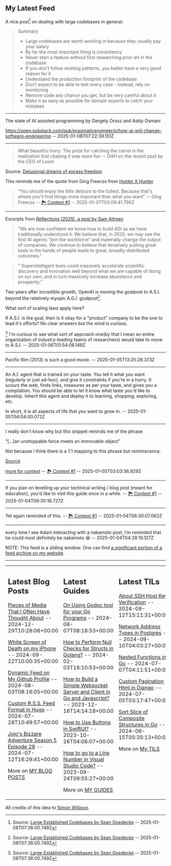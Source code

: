 ## My Latest Feed

<!-- feed starts -->
A nice post[^1] on dealing with large codebases in general:

> Summary
> - Large codebases are worth working in because they usually pay your salary
> - By far the most important thing is consistency
> - Never start a feature without first researching prior art in the codebase
> - If you don’t follow existing patterns, you better have a very good reason for it
> - Understand the production footprint of the codebase
> - Don’t expect to be able to test every case - instead, rely on monitoring
> - Remove code any chance you get, but be very careful about it
> - Make it as easy as possible for domain experts to catch your mistakes

[^1]: Source: [Large Established Codebases by Sean Goedecke](https://www.seangoedecke.com/large-established-codebases/)  -- 2025-01-08T07:38:00.749Z

---

The state of AI assisted programming by Gergely Orosz and Addy Osmani

https://open.substack.com/pub/pragmaticengineer/p/how-ai-will-change-software-engineering  -- 2025-01-08T07:22:39.151Z

---

> What beautiful irony: The prize for catching the carrot is the realization that chasing it was more fun -- DHH on the recent post by the CEO of Loom

Source: [Delusional dreams of excess freedom](https://world.hey.com/dhh/delusional-dreams-of-excess-freedom-e7507662) 


This reminds me of the quote from Ging Freecss from [Hunter X Hunter](https://en.wikipedia.org/wiki/Hunter_×_Hunter)

> "You should enjoy the little detours to the fullest. Because that's where you'll find things more important than what you want" -- Ging Freecss -- [🏞️ Context #1](https://cpx.tnvmadhav.me/content/image/content-images/image_AYHqVPg.png) -- 2025-01-07T03:09:41.790Z

---

Excerpts from [Reflections (2025), a post by Sam Altman](https://blog.samaltman.com/reflections)

> "We are now confident we know how to build AGI as we have traditionally understood it. We believe that, in 2025, we may see the first AI agents “join the workforce” and materially change the output of companies. We continue to believe that iteratively putting great tools in the hands of people leads to great, broadly-distributed outcomes."

> " Superintelligent tools could massively accelerate scientific discovery and innovation well beyond what we are capable of doing on our own, and in turn massively increase abundance and prosperity."

Two years after incredible growth, OpenAI is moving the goalpost to A.S.I. beyond the relatively myopic A.G.I. goalpost[^1].

What sort of scaling laws apply here?

If A.S.I. is the goal, then is it okay for a "product" company to be the one to lead it's efforts? No clear answers but the mind is curious.

[^1] I'm curious to see what sort of approach one(by that I mean an entire  organization of industry-leading teams of researchers) would take to move to A.S.I.  -- 2025-01-06T01:54:06.149Z

---

Pacific Rim (2013) is such a good movie.  -- 2025-01-05T13:25:28.373Z

---

An A.I. agent that is trained on your taste.
You tell it what you want (regularly or just ad-hoc), and give it constraints if you're in a hurry.
It scours the web, finds links, measures as per your taste, and gives you a compilation.
You should be able to let it know what taste you'd like to develop.
Inherit this agent and deploy it to learning, shopping, exploring, etc.

In short, it is all aspects of life that you want to grow in.  -- 2025-01-05T04:04:00.072Z

---

I really don't know why but this snippet reminds me of the phrase

"[...]an unstoppable force meets an immovable object"

Not because I think there is a 1:1 mapping to this phrase but reminiscence.


[Source](https://x.com/bryan_johnson/status/1871953918076531023)


[more for context](https://x.com/Gregoresate/status/1875378652722139253) -- [🏞️ Context #1](https://cpx.tnvmadhav.me/content/image/content-images/image_VEH8OtL.png) -- 2025-01-05T03:03:36.929Z

---

If you plan on levelling up your technical writing / blog post (meant for education), you'd like to visit this guide once in a while.
 -- [🏞️ Context #1](https://cpx.tnvmadhav.me/content/image/content-images/image_U0jlrsM.png) -- 2025-01-04T06:30:18.727Z

---

Yet again reminded of this. -- [🏞️ Context #1](https://cpx.tnvmadhav.me/content/image/content-images/image_aJ5OlkK.png) -- 2025-01-04T06:30:07.062Z

---

every time I see Adam interacting with a nakamoto post, I’m reminded that he could most definitely be nakamoto 😆  -- 2025-01-04T04:28:16.127Z
<!-- feed ends -->

NOTE: This feed is a sliding window. One can find [a significant portion of a feed archive on my website](https://tnvmadhav.me/feed/).

---


<table><tr><td valign="top" width="33%">

## Latest Blog Posts

<!-- blog starts -->
[Pieces of Media That I Often Have Thought About](https://tnvmadhav.me/blog/pieces-of-media-that-i-often-have-thought-about/) -- 2024-12-29T10:28:06+00:00

[White Screen of Death on my iPhone](https://tnvmadhav.me/blog/white-screen-of-death-on-my-iphone/) -- 2024-09-22T10:00:35+00:00

[Dynamic Feed on My Github Profile](https://tnvmadhav.me/blog/dynamic-feed-on-my-github-profile/) -- 2024-08-03T08:16:05+00:00

[Custom R.S.S. Feed Format in Hugo](https://tnvmadhav.me/blog/custom-rss-feed-format-in-hugo/) -- 2024-07-28T10:49:57+00:00

[Jojo's Bizzare Adventure Season 5 Episode 28](https://tnvmadhav.me/blog/jojos-bizzare-adventure-season-5-episode-28/) -- 2024-07-12T16:29:41+00:00

More on [MY BLOG POSTS](https://tnvmadhav.me/blog/)
<!-- blog ends -->

</td><td valign="top" width="34%">

## Latest Guides

<!-- guide starts -->
[On Using Godoc tool for your Go Programs](https://tnvmadhav.me/guides/on-using-godoc-tool/) -- 2024-08-07T08:18:53+00:00

[How to Perform Null Checks for Structs in Golang?](https://tnvmadhav.me/guides/how-to-perform-null-checks-for-structs-in-golang/) -- 2024-02-03T16:10:53+00:00

[How to Build a Simple Websocket Server and Client in Go and Javascript?](https://tnvmadhav.me/guides/how-to-build-a-simple-websocket-server-and-client-in-go/) -- 2023-12-16T14:14:18+00:00

[How to Use Buttons in SwiftUI?](https://tnvmadhav.me/guides/how-to-use-buttons-in-swiftui/) -- 2023-10-26T04:06:07+00:00

[How to go to a Line Number in Visual Studio Code?](https://tnvmadhav.me/guides/how-to-go-to-line-in-visual-studio-code/) -- 2023-09-24T09:55:27+00:00

More on [MY GUIDES](https://tnvmadhav.me/guides/)
<!-- guide ends -->

</td><td valign="top" width="33%">

## Latest TILs

<!-- til starts -->
[About SSH Host Key Verification](https://tnvmadhav.me/til/ssh-host-key-verification/) -- 2024-09-12T15:11:31+00:00

[Network Address Types in Postgres](https://tnvmadhav.me/til/network-address-types-in-postgres/) -- 2024-09-10T04:03:27+00:00

[Nested Functions in Go](https://tnvmadhav.me/til/nested-functions-in-go/) -- 2024-07-07T04:11:51+00:00

[Custom Pagination Html in Django](https://tnvmadhav.me/til/custom-pagination-html-in-django/) -- 2024-07-05T03:17:47+00:00

[Sort Slice of Composite Structures in Go](https://tnvmadhav.me/til/sort-slice-of-composite-structures-in-go/) -- 2024-06-15T05:35:13+00:00

More on [My TILS](https://tnvmadhav.me/til/)
<!-- til ends -->

</td></tr></table>


All credits of this idea to [Simon Willison](https://github.com/simonw/simonw/).